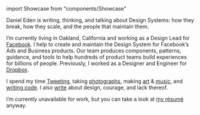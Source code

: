 import Showcase from "components/Showcase"

<Showcase />

Daniel Eden is writing, thinking, and talking about Design Systems: how they
break, how they scale, and the people that maintain them.

I’m currently living in Oakland, California and working as a Design Lead for
[Facebook](https://facebook.com). I help to create and maintain the Design
System for Facebook’s Ads and Business products. Our team produces components,
patterns, guidance, and tools to help hundreds of product teams build
experiences for billions of people. Previously, I worked as a Designer and
Engineer for [Dropbox](https://dropbox.com).

I spend my time [Tweeting](http://twitter.com/_dte "@_dte on Twitter"), taking
[photographs](https://photos.daneden.me/ "Daniel’s Photography"), making
[art](https://art.daneden.me/ "Daniel’s generative art") & [music](http://soundcloud.com/d4te "Daniel’s music"),
and [writing code](https://github.com/daneden "daneden on GitHub"). I also
[write](/blog "Daniel’s blog posts") about design, courage, and lack thereof.

I’m currently unavailable for work, but you can take a look at [my
résumé](https://www.dropbox.com/s/kq431p4ey1b1ayu/R%C3%A9sum%C3%A9.pdf "Daniel Eden’s résumé") anyway.
